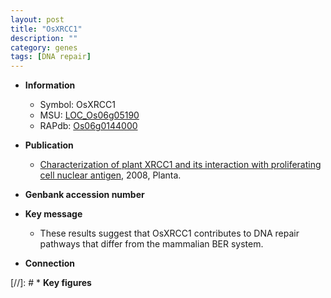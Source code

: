 ```yaml
---
layout: post
title: "OsXRCC1"
description: ""
category: genes
tags: [DNA repair]
---
```


* **Information**  
    + Symbol: OsXRCC1  
    + MSU: [LOC_Os06g05190](http://rice.plantbiology.msu.edu/cgi-bin/ORF_infopage.cgi?orf=LOC_Os06g05190)  
    + RAPdb: [Os06g0144000](http://rapdb.dna.affrc.go.jp/viewer/gbrowse_details/irgsp1?name=Os06g0144000)  

* **Publication**  
    + [Characterization of plant XRCC1 and its interaction with proliferating cell nuclear antigen](http://www.ncbi.nlm.nih.gov/pubmed?term=Characterization+of+plant+XRCC1+and+its+interaction+with+proliferating+cell+nuclear+antigen%5BTitle%5D), 2008, Planta.

* **Genbank accession number**  

* **Key message**  
    + These results suggest that OsXRCC1 contributes to DNA repair pathways that differ from the mammalian BER system.

* **Connection**  

[//]: # * **Key figures**  


